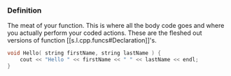 

### Definition

The meat of your function. This is where all the body code goes and where you actually perform your coded actions. These are the fleshed out versions of function [[s.l.cpp.funcs#Declaration]]'s.

```cpp
void Hello( string firstName, string lastName ) {
	cout << "Hello " << firstName << " " << lastName << endl;
}
```
